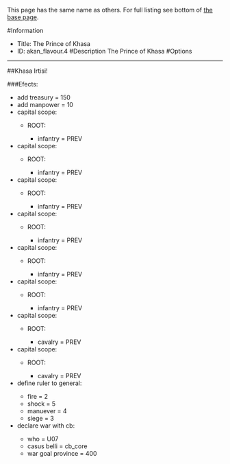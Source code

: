This page has the same name as others. For full listing see bottom of [the base page](the_prince_of_khasa2.md).

#Information
 - Title: The Prince of Khasa
 - ID: akan_flavour.4
#Description
The Prince of Khasa
#Options

___
##Khasa Irtisi!

###Efects:<ul><li>add treasury = 150</li><li>add manpower = 10</li><li>capital scope:</li><ul><li>ROOT:</li><ul><li>infantry = PREV</li></ul></ul><li>capital scope:</li><ul><li>ROOT:</li><ul><li>infantry = PREV</li></ul></ul><li>capital scope:</li><ul><li>ROOT:</li><ul><li>infantry = PREV</li></ul></ul><li>capital scope:</li><ul><li>ROOT:</li><ul><li>infantry = PREV</li></ul></ul><li>capital scope:</li><ul><li>ROOT:</li><ul><li>infantry = PREV</li></ul></ul><li>capital scope:</li><ul><li>ROOT:</li><ul><li>infantry = PREV</li></ul></ul><li>capital scope:</li><ul><li>ROOT:</li><ul><li>cavalry = PREV</li></ul></ul><li>capital scope:</li><ul><li>ROOT:</li><ul><li>cavalry = PREV</li></ul></ul><li>define ruler to general:</li><ul><li>fire = 2</li><li>shock = 5</li><li>manuever = 4</li><li>siege = 3</li></ul><li>declare war with cb:</li><ul><li>who = U07</li><li>casus belli = cb_core</li><li>war goal province = 400</li></ul></ul>
